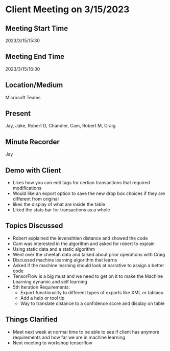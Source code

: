 # Client Meeting on 3/15/2023

## Meeting Start Time

2023/3/15/15:30

## Meeting End Time

2023/3/15/16:30

## Location/Medium

Microsoft Teams

## Present

Jay, Jake, Robert D, Chandler, Cam, Robert M, Craig

## Minute Recorder

Jay

## Demo with Client
* Likes how you can edit tags for certian transactions that required modifications
* Would like an export option to save the new drop box choices if they are different from original
* likes the display of what are inside the table
* Liked the stats bar for transactions as a whole

## Topics Discussed

* Robert explained the levenshtien distance and showed the code
* Cam was interested in the algorithm and asked for robert to explain
* Using static data and a static algorithm
* Went over the cheetah data and talked about prior operations with Craig
* Discussed machine learning algorithm that learns
* Asked if the machine learning should look at narrative to assign a better code
* TensorFlow is a big must and we need to get on it to make the Machine Learning dynamic and self learning
* 5th Iteration Requirements:
    * Export functionality to different types of exports like XML or tablaeu
    * Add a help or tool tip
    * Way to translate distance to a confidence score and display on table

## Things Clarified

* Meet next week at normal time to be able to see if client has anymore requirements and how far we are in machine learning
* Next meeting to workshop tensorflow
